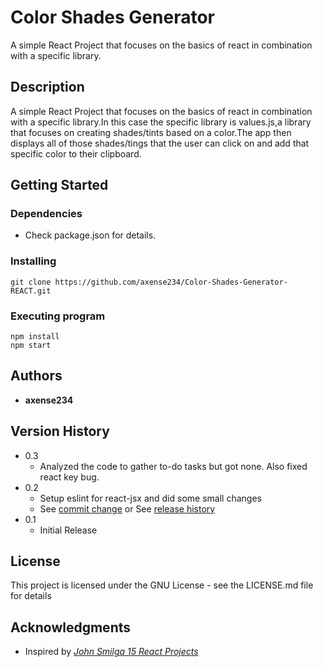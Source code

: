 # **Color Shades Generator**

A simple React Project that focuses on the basics of react in combination with a specific library.

## **Description**

A simple React Project that focuses on the basics of react in combination with a specific library.In this case the specific library is values.js,a library that focuses on creating shades/tints based on a color.The app then displays all of those shades/tings that the user can click on and add that specific color to their clipboard.

## **Getting Started**

### Dependencies

- Check package.json for details.

### Installing

```
git clone https://github.com/axense234/Color-Shades-Generator-REACT.git
```

### Executing program

```
npm install
npm start
```

## **Authors**

- **axense234**

## **Version History**

- 0.3
  - Analyzed the code to gather to-do tasks but got none. Also fixed react key bug.
- 0.2
  - Setup eslint for react-jsx and did some small changes
  - See [commit change](https://github.com/axense234/Color-Shades-Generator-REACT/commits/master) or See [release history](https://github.com/axense234/Color-Shades-Generator-REACT/releases)
- 0.1
  - Initial Release

## **License**

This project is licensed under the GNU License - see the LICENSE.md file for details

## **Acknowledgments**

- Inspired by [_John Smilga 15 React Projects_](https://www.youtube.com/watch?v=a_7Z7C_JCyo&t=8s)

